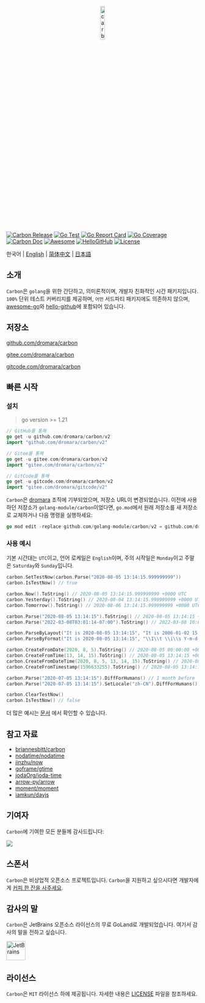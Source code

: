 <p align="center" style="margin-bottom: -10px"><a href="https://carbon.go-pkg.com/ko" target="_blank"><img src="https://carbon.go-pkg.com/logo.svg?v=2.6.x" width="15%" alt="carbon" /></a></p>

[![Carbon Release](https://img.shields.io/github/release/dromara/carbon.svg)](https://github.com/dromara/carbon/releases)
[![Go Test](https://github.com/dromara/carbon/actions/workflows/test.yml/badge.svg)](https://github.com/dromara/carbon/actions)
[![Go Report Card](https://goreportcard.com/badge/github.com/dromara/carbon/v2)](https://goreportcard.com/report/github.com/dromara/carbon/v2)
[![Go Coverage](https://codecov.io/gh/dromara/carbon/branch/master/graph/badge.svg)](https://codecov.io/gh/dromara/carbon)
[![Carbon Doc](https://img.shields.io/badge/go.dev-reference-brightgreen?logo=go&logoColor=white&style=flat)](https://pkg.go.dev/github.com/dromara/carbon/v2)
[![Awesome](https://awesome.re/badge-flat2.svg)](https://github.com/avelino/awesome-go#date-and-time)
[![HelloGitHub](https://api.hellogithub.com/v1/widgets/recommend.svg?rid=0eddd8c3469549b7b246f85a83d1c42e&claim_uid=kKBvMpyxSgLhmJO&theme=small)](https://hellogithub.com/en/repository/dromara/carbon)
[![License](https://img.shields.io/github/license/dromara/carbon)](https://github.com/dromara/carbon/blob/master/LICENSE)

한국어 | [English](README.md) | [简体中文](README.zh.md) | [日本語](README.ja.md)

## 소개

`Carbon`은 `golang`을 위한 간단하고, 의미론적이며, 개발자 친화적인 시간 패키지입니다. `100%` 단위 테스트 커버리지를 제공하며, `어떤` 서드파티 패키지에도 의존하지 않으며, [awesome-go](https://github.com/avelino/awesome-go#date-and-time "awesome-go")와 [hello-github](https://hellogithub.com/en/repository/dromara/carbon "hello-github")에 포함되어 있습니다.

## 저장소

[github.com/dromara/carbon](https://github.com/dromara/carbon "github.com/dromara/carbon")

[gitee.com/dromara/carbon](https://gitee.com/dromara/carbon "gitee.com/dromara/carbon")

[gitcode.com/dromara/carbon](https://gitcode.com/dromara/carbon "gitcode.com/dromara/carbon")

## 빠른 시작

### 설치
> go version >= 1.21

```go
// GitHub를 통해
go get -u github.com/dromara/carbon/v2
import "github.com/dromara/carbon/v2"

// Gitee를 통해
go get -u gitee.com/dromara/carbon/v2
import "gitee.com/dromara/carbon/v2"

// GitCode를 통해
go get -u gitcode.com/dromara/carbon/v2
import "gitee.com/dromara/gitcode/v2"
```

`Carbon`은 [dromara](https://dromara.org/ "dromara") 조직에 기부되었으며, 저장소 URL이 변경되었습니다. 이전에 사용하던 저장소가 `golang-module/carbon`이었다면, `go.mod`에서 원래 저장소를 새 저장소로 교체하거나 다음 명령을 실행하세요:

```go
go mod edit -replace github.com/golang-module/carbon/v2 = github.com/dromara/carbon/v2
```

### 사용 예시
기본 시간대는 `UTC`이고, 언어 로케일은 `English`이며, 주의 시작일은 `Monday`이고 주말은 `Saturday`와 `Sunday`입니다.

```go
carbon.SetTestNow(carbon.Parse("2020-08-05 13:14:15.999999999"))
carbon.IsTestNow() // true

carbon.Now().ToString() // 2020-08-05 13:14:15.999999999 +0000 UTC
carbon.Yesterday().ToString() // 2020-08-04 13:14:15.999999999 +0000 UTC
carbon.Tomorrow().ToString() // 2020-08-06 13:14:15.999999999 +0000 UTC

carbon.Parse("2020-08-05 13:14:15").ToString() // 2020-08-05 13:14:15 +0000 UTC
carbon.Parse("2022-03-08T03:01:14-07:00").ToString() // 2022-03-08 10:01:14 +0000 UTC

carbon.ParseByLayout("It is 2020-08-05 13:14:15", "It is 2006-01-02 15:04:05").ToString() // 2020-08-05 13:14:15 +0000 UTC
carbon.ParseByFormat("It is 2020-08-05 13:14:15", "\\I\\t \\i\\s Y-m-d H:i:s").ToString() // 2020-08-05 13:14:15 +0000 UTC

carbon.CreateFromDate(2020, 8, 5).ToString() // 2020-08-05 00:00:00 +0000 UTC
carbon.CreateFromTime(13, 14, 15).ToString() // 2020-08-05 13:14:15 +0000 UTC
carbon.CreateFromDateTime(2020, 8, 5, 13, 14, 15).ToString() // 2020-08-05 13:14:15 +0000 UTC
carbon.CreateFromTimestamp(1596633255).ToString() // 2020-08-05 13:14:15 +0000 UTC

carbon.Parse("2020-07-05 13:14:15").DiffForHumans() // 1 month before
carbon.Parse("2020-07-05 13:14:15").SetLocale("zh-CN").DiffForHumans() // 1 月前

carbon.ClearTestNow()
carbon.IsTestNow() // false
```

더 많은 예시는 <a href="https://carbon.go-pkg.com/ko" target="_blank">문서</a> 에서 확인할 수 있습니다.

## 참고 자료

* [briannesbitt/carbon](https://github.com/briannesbitt/Carbon)
* [nodatime/nodatime](https://github.com/nodatime/nodatime)
* [jinzhu/now](https://github.com/jinzhu/now)
* [goframe/gtime](https://github.com/gogf/gf/tree/master/os/gtime)
* [jodaOrg/joda-time](https://github.com/jodaOrg/joda-time)
* [arrow-py/arrow](https://github.com/arrow-py/arrow)
* [moment/moment](https://github.com/moment/moment)
* [iamkun/dayjs](https://github.com/iamkun/dayjs)

## 기여자
`Carbon`에 기여한 모든 분들께 감사드립니다:

<a href="https://github.com/dromara/carbon/graphs/contributors"><img src="https://contrib.rocks/image?repo=dromara/carbon&max=100&columns=16" /></a>

## 스폰서

`Carbon`은 비상업적 오픈소스 프로젝트입니다. `Carbon`을 지원하고 싶으시다면 개발자에게 [커피 한 잔을 사주세요](https://carbon.go-pkg.com/ko/sponsor.html).

## 감사의 말

`Carbon`은 JetBrains 오픈소스 라이선스의 무료 GoLand로 개발되었습니다. 여기서 감사의 말을 전하고 싶습니다.

<a href="https://www.jetbrains.com" target="_blank"><img src="https://carbon.go-pkg.com/jetbrains.svg?v=2.6.x" height="50" alt="JetBrains"/></a>

## 라이선스

`Carbon`은 `MIT` 라이선스 하에 제공됩니다. 자세한 내용은 [LICENSE](./LICENSE) 파일을 참조하세요.
